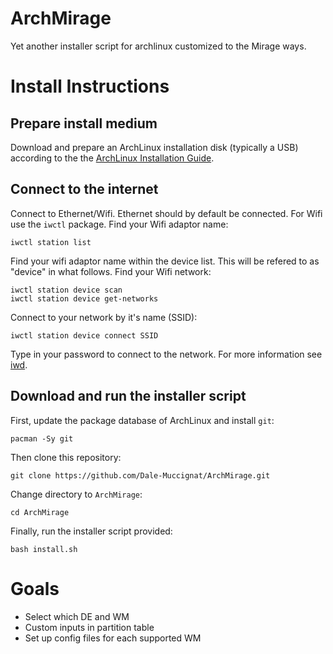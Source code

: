 # ArchMirage

Yet another installer script for archlinux customized to the Mirage ways.

# Install Instructions

## Prepare install medium

Download and prepare an ArchLinux installation disk (typically a USB) according to the the [ArchLinux Installation Guide](https://wiki.archlinux.org/title/installation_guide).

## Connect to the internet

Connect to Ethernet/Wifi. Ethernet should by default be connected. For Wifi use the `iwctl` package.
Find your Wifi adaptor name:
```
iwctl station list
```
Find your wifi adaptor name within the device list. This will be refered to as "device" in what follows. Find your Wifi network:
```
iwctl station device scan
iwctl station device get-networks
```
Connect to your network by it's name (SSID):
```
iwctl station device connect SSID
```
Type in your password to connect to the network. For more information see [iwd](https://wiki.archlinux.org/title/Iwd).

## Download and run the installer script

First, update the package database of ArchLinux and install `git`:
```
pacman -Sy git
```
Then clone this repository:
```
git clone https://github.com/Dale-Muccignat/ArchMirage.git
```
Change directory to `ArchMirage`:
```
cd ArchMirage
```
Finally, run the installer script provided:
```
bash install.sh
```

# Goals
- Select which DE and WM
- Custom inputs in partition table
- Set up config files for each supported WM

